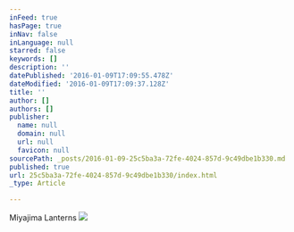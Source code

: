 ```yaml
---
inFeed: true
hasPage: true
inNav: false
inLanguage: null
starred: false
keywords: []
description: ''
datePublished: '2016-01-09T17:09:55.478Z'
dateModified: '2016-01-09T17:09:37.128Z'
title: ''
author: []
authors: []
publisher:
  name: null
  domain: null
  url: null
  favicon: null
sourcePath: _posts/2016-01-09-25c5ba3a-72fe-4024-857d-9c49dbe1b330.md
published: true
url: 25c5ba3a-72fe-4024-857d-9c49dbe1b330/index.html
_type: Article

---
```

Miyajima Lanterns
![](https://the-grid-user-content.s3-us-west-2.amazonaws.com/39da005c-376f-4531-b039-2e0539c81a1e.jpg)